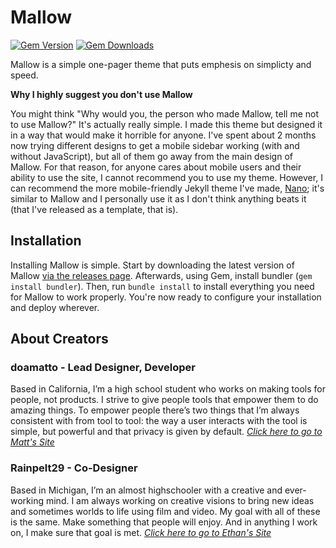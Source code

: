 # Mallow

[![Gem Version](https://badge.fury.io/rb/mallow-theme.svg)](https://badge.fury.io/rb/mallow-theme) [![Gem Downloads](https://img.shields.io/gem/dt/mallow-theme?color=68%2C%20204%2C%2017)](https://badge.fury.io/rb/mallow-theme)

Mallow is a simple one-pager theme that puts emphesis on simplicty and speed.

**Why I highly suggest you don't use Mallow**

You might think "Why would you, the person who made Mallow, tell me not to use Mallow?" It's actually really simple. I made this theme but designed it in a way that would make it horrible for anyone. I've spent about 2 months now trying different designs to get a mobile sidebar working (with and without JavaScript), but all of them go away from the main design of Mallow. For that reason, for anyone cares about mobile users and their ability to use the site, I cannot recommend you to use my theme. However, I can recommend the more mobile-friendly Jekyll theme I've made, [Nano](https://github.com/doamatto/nano); it's similar to Mallow and I personally use it as I don't think anything beats it (that I've released as a template, that is).

## Installation

Installing Mallow is simple. Start by downloading the latest version of Mallow [via the releases page](https://github.com/doamatto/mallow-theme/releases/latest). Afterwards, using Gem, install bundler (`gem install bundler`). Then, run `bundle install` to install everything you need for Mallow to work properly. You're now ready to configure your installation and deploy wherever.

## About Creators

### doamatto - Lead Designer, Developer
Based in California, I’m a high school student who works on making tools for people, not products. I strive to give people tools that empower them to do amazing things. To empower people there’s two things that I’m always consistent with from tool to tool: the way a user interacts with the tool is simple, but powerful and that privacy is given by default. _[Click here to go to Matt's Site](https://doamatto.xyz)_

### Rainpelt29 - Co-Designer
Based in Michigan, I’m an almost highschooler with a creative and ever-working mind. I am always working on creative visions to bring new ideas and sometimes worlds to life using film and video. My goal with all of these is the same. Make something that people will enjoy. And in anything I work on, I make sure that goal is met. _[Click here to go to Ethan's Site](https://rainpelt29.github.io/rainpelt29site)_
